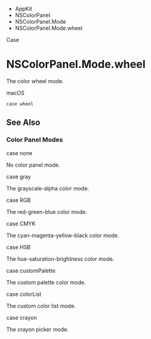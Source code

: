 

- AppKit
- NSColorPanel
- NSColorPanel.Mode
-  NSColorPanel.Mode.wheel 

Case

# NSColorPanel.Mode.wheel

The color wheel mode.

macOS

``` source
case wheel
```

## See Also

### Color Panel Modes

case none

No color panel mode.

case gray

The grayscale-alpha color mode.

case RGB

The red-green-blue color mode.

case CMYK

The cyan-magenta-yellow-black color mode.

case HSB

The hue-saturation-brightness color mode.

case customPalette

The custom palette color mode.

case colorList

The custom color list mode.

case crayon

The crayon picker mode.

